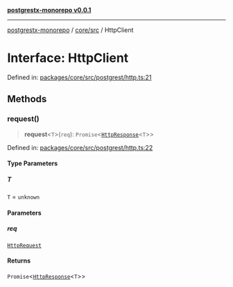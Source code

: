 [**postgrestx-monorepo v0.0.1**](../../../README.md)

---

[postgrestx-monorepo](../../../README.md) / [core/src](../README.md) / HttpClient

# Interface: HttpClient

Defined in: [packages/core/src/postgrest/http.ts:21](https://github.com/samuelagm/postgrestx/blob/7b606dc406c6da40c0579c7268eb7cd998b69db8/packages/core/src/postgrest/http.ts#L21)

## Methods

### request()

> **request**\<`T`\>(`req`): `Promise`\<[`HttpResponse`](HttpResponse.md)\<`T`\>\>

Defined in: [packages/core/src/postgrest/http.ts:22](https://github.com/samuelagm/postgrestx/blob/7b606dc406c6da40c0579c7268eb7cd998b69db8/packages/core/src/postgrest/http.ts#L22)

#### Type Parameters

##### T

`T` = `unknown`

#### Parameters

##### req

[`HttpRequest`](HttpRequest.md)

#### Returns

`Promise`\<[`HttpResponse`](HttpResponse.md)\<`T`\>\>
